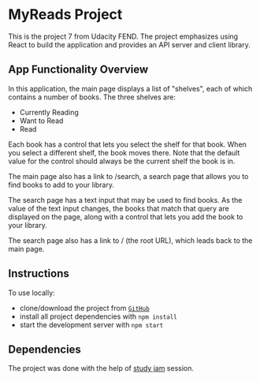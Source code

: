 # MyReads Project

This is the project 7 from Udacity FEND. The project emphasizes using React to build the application and provides an API server and client library.

## App Functionality Overview

In this application, the main page displays a list of "shelves", each of which contains a number of books. The three shelves are:

* Currently Reading
* Want to Read
* Read

Each book has a control that lets you select the shelf for that book. When you select a different shelf, the book moves there. Note that the default value for the control should always be the current shelf the book is in.

The main page also has a link to /search, a search page that allows you to find books to add to your library.

The search page has a text input that may be used to find books. As the value of the text input changes, the books that match that query are displayed on the page, along with a control that lets you add the book to your library.

The search page also has a link to / (the root URL), which leads back to the main page.

## Instructions

To use locally:

* clone/download the project from [`GitHub`](https://github.com/ValerMuresan/reactnd-project-myreads-starter.git)
* install all project dependencies with `npm install`
* start the development server with `npm start`

## Dependencies

 The project was done with the help of [study jam](https://www.youtube.com/watch?v=i6L2jLHV9j8&feature=youtu.be) session.
